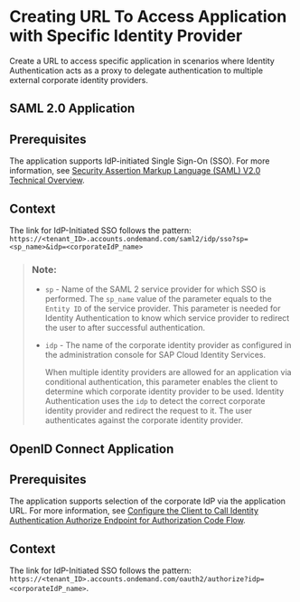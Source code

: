 <!-- loio118f5f4203fd42c98255b1ecf6baa484 -->

# Creating URL To Access Application with Specific Identity Provider

Create a URL to access specific application in scenarios where Identity Authentication acts as a proxy to delegate authentication to multiple external corporate identity providers.

<a name="task_sp4_k4c_nzb"/>

<!-- task\_sp4\_k4c\_nzb -->

## SAML 2.0 Application



<a name="task_sp4_k4c_nzb__prereq_ysc_gfd_nzb"/>

## Prerequisites

The application supports IdP-initiated Single Sign-On \(SSO\). For more information, see [Security Assertion Markup Language \(SAML\) V2.0 Technical Overview](http://docs.oasis-open.org/security/saml/Post2.0/sstc-saml-tech-overview-2.0.html).



<a name="task_sp4_k4c_nzb__context_nv4_tfd_nzb"/>

## Context

The link for IdP-Initiated SSO follows the pattern: `https://<tenant_ID>.accounts.ondemand.com/saml2/idp/sso?sp=<sp_name>&idp=<corporateIdP_name>`

> ### Note:  
> -   `sp` - Name of the SAML 2 service provider for which SSO is performed. The `sp_name` value of the parameter equals to the `Entity ID` of the service provider. This parameter is needed for Identity Authentication to know which service provider to redirect the user to after successful authentication.
> -   `idp` - The name of the corporate identity provider as configured in the administration console for SAP Cloud Identity Services.
> 
>     When multiple identity providers are allowed for an application via conditional authentication, this parameter enables the client to determine which corporate identity provider to be used. Identity Authentication uses the `idp` to detect the correct corporate identity provider and redirect the request to it. The user authenticates against the corporate identity provider.

<a name="task_ppl_l4c_nzb"/>

<!-- task\_ppl\_l4c\_nzb -->

## OpenID Connect Application



<a name="task_ppl_l4c_nzb__prereq_ojc_g4d_nzb"/>

## Prerequisites

The application supports selection of the corporate IdP via the application URL. For more information, see [Configure the Client to Call Identity Authentication Authorize Endpoint for Authorization Code Flow](configure-the-client-to-call-identity-authentication-authorize-endpoint-for-authorization-94ff0b4.md).



<a name="task_ppl_l4c_nzb__context_wnq_ppd_nzb"/>

## Context

The link for IdP-Initiated SSO follows the pattern: `https://<tenant_ID>.accounts.ondemand.com/oauth2/authorize?idp=<corporateIdP_name>`.


